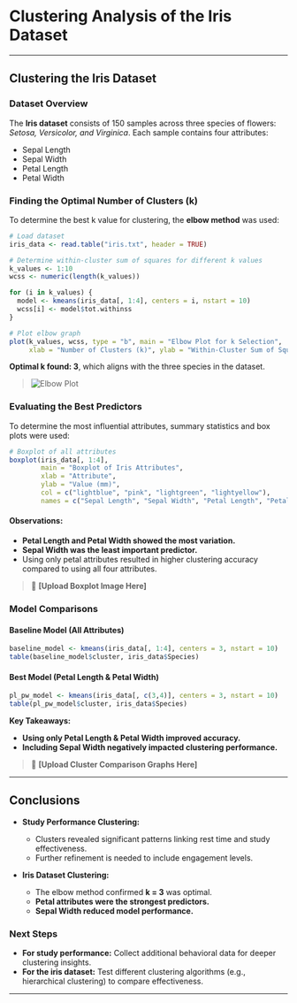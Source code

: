# Clustering Analysis of the Iris Dataset

---

## Clustering the Iris Dataset
### Dataset Overview
The **Iris dataset** consists of 150 samples across three species of flowers: *Setosa, Versicolor, and Virginica*. Each sample contains four attributes:
- Sepal Length
- Sepal Width
- Petal Length
- Petal Width

### Finding the Optimal Number of Clusters (k)
To determine the best k value for clustering, the **elbow method** was used:
```r
# Load dataset
iris_data <- read.table("iris.txt", header = TRUE)

# Determine within-cluster sum of squares for different k values
k_values <- 1:10
wcss <- numeric(length(k_values))

for (i in k_values) {
  model <- kmeans(iris_data[, 1:4], centers = i, nstart = 10)
  wcss[i] <- model$tot.withinss
}

# Plot elbow graph
plot(k_values, wcss, type = "b", main = "Elbow Plot for k Selection", 
     xlab = "Number of Clusters (k)", ylab = "Within-Cluster Sum of Squares", col = "darkred")
```
**Optimal k found: 3**, which aligns with the three species in the dataset.

> ![Elbow Plot](./Elbow_plot.png)


### Evaluating the Best Predictors
To determine the most influential attributes, summary statistics and box plots were used:
```r
# Boxplot of all attributes
boxplot(iris_data[, 1:4], 
        main = "Boxplot of Iris Attributes",
        xlab = "Attribute", 
        ylab = "Value (mm)",
        col = c("lightblue", "pink", "lightgreen", "lightyellow"),
        names = c("Sepal Length", "Sepal Width", "Petal Length", "Petal Width"))
```
#### Observations:
- **Petal Length and Petal Width showed the most variation.**
- **Sepal Width was the least important predictor.**
- Using only petal attributes resulted in higher clustering accuracy compared to using all four attributes.

> 📌 **[Upload Boxplot Image Here]**

### Model Comparisons
#### Baseline Model (All Attributes)
```r
baseline_model <- kmeans(iris_data[, 1:4], centers = 3, nstart = 10)
table(baseline_model$cluster, iris_data$Species)
```
#### Best Model (Petal Length & Petal Width)
```r
pl_pw_model <- kmeans(iris_data[, c(3,4)], centers = 3, nstart = 10)
table(pl_pw_model$cluster, iris_data$Species)
```
**Key Takeaways:**
- **Using only Petal Length & Petal Width improved accuracy.**
- **Including Sepal Width negatively impacted clustering performance.**

> 📌 **[Upload Cluster Comparison Graphs Here]**

---

## Conclusions
- **Study Performance Clustering:**
  - Clusters revealed significant patterns linking rest time and study effectiveness.
  - Further refinement is needed to include engagement levels.

- **Iris Dataset Clustering:**
  - The elbow method confirmed **k = 3** was optimal.
  - **Petal attributes were the strongest predictors.**
  - **Sepal Width reduced model performance.**

### Next Steps
- **For study performance:** Collect additional behavioral data for deeper clustering insights.
- **For the iris dataset:** Test different clustering algorithms (e.g., hierarchical clustering) to compare effectiveness.

---
